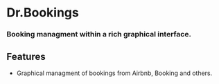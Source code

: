 # Dr.Bookings

### Booking managment within a rich graphical interface.

## Features

+ Graphical managment of bookings from Airbnb, Booking and others.
